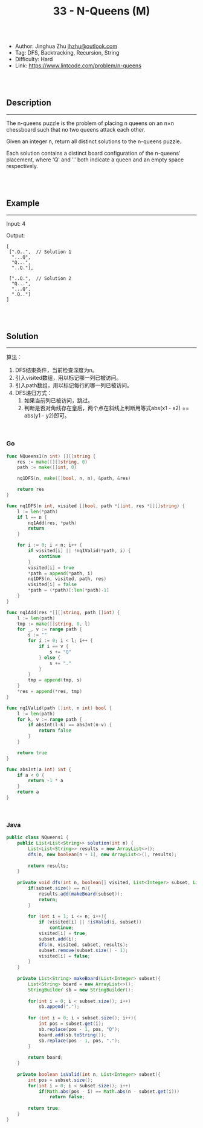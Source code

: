 # <center>33 - N-Queens (M)</center> 



<br></br>

* Author: Jinghua Zhu <jhzhu@outlook.com>
* Tag: DFS, Backtracking, Recursion, String
* Difficulty: Hard
* Link: https://www.lintcode.com/problem/n-queens

<br></br>



## Description
----
The n-queens puzzle is the problem of placing n queens on an n×n chessboard such that no two queens attack each other.

Given an integer n, return all distinct solutions to the n-queens puzzle.

Each solution contains a distinct board configuration of the n-queens' placement, where 'Q' and '.' both indicate a queen and an empty space respectively.

<br></br>



## Example
----
Input: 4

Output: 

```
[
 [".Q..",  // Solution 1
  "...Q",
  "Q...",
  "..Q."],

 ["..Q.",  // Solution 2
  "Q...",
  "...Q",
  ".Q.."]
]
```

<br></br>



## Solution
----
算法：
1. DFS结束条件，当前检查深度为n。
2. 引入visited数组，用以标记哪一列已被访问。
3. 引入path数组，用以标记每行的哪一列已被访问。
4. DFS递归方式：
    1. 如果当前列已被访问，跳过。
    2. 判断是否对角线存在皇后，两个点在斜线上判断用等式abs(x1 - x2) == abs(y1 - y2)即可。

<br>


### Go
```go
func NQueens1(n int) [][]string {
	res := make([][]string, 0)
	path := make([]int, 0)

	nq1DFS(n, make([]bool, n, n), &path, &res)

	return res
}

func nq1DFS(n int, visited []bool, path *[]int, res *[][]string) {
	l := len(*path)
	if l == n {
		nq1Add(res, *path)
		return
	}

	for i := 0; i < n; i++ {
		if visited[i] || !nq1Valid(*path, i) {
			continue
		}
		visited[i] = true
		*path = append(*path, i)
		nq1DFS(n, visited, path, res)
		visited[i] = false
		*path = (*path)[:len(*path)-1]
	}
}

func nq1Add(res *[][]string, path []int) {
	l := len(path)
	tmp := make([]string, 0, l)
	for _, v := range path {
		s := ""
		for i := 0; i < l; i++ {
			if i == v {
				s += "Q"
			} else {
				s += "."
			}
		}
		tmp = append(tmp, s)
	}
	*res = append(*res, tmp)
}

func nq1Valid(path []int, n int) bool {
	l := len(path)
	for k, v := range path {
		if absInt(l-k) == absInt(n-v) {
			return false
		}
	}

	return true
}

func absInt(a int) int {
	if a < 0 {
		return -1 * a
	}
	return a
}
```

<br>


### Java
```java
public class NQueens1 {
	public List<List<String>> solution(int n) {
        List<List<String>> results = new ArrayList<>();
        dfs(n, new boolean[n + 1], new ArrayList<>(), results);
        
        return results;
    }
    
    private void dfs(int n, boolean[] visited, List<Integer> subset, List<List<String>> results){
        if(subset.size() == n){
            results.add(makeBoard(subset));
            return;
        }
        
        for (int i = 1; i <= n; i++){
            if (visited[i] || !isValid(i, subset))
                continue;
            visited[i] = true;
            subset.add(i);
            dfs(n, visited, subset, results);
            subset.remove(subset.size() - 1);
            visited[i] = false;
        }
    }
    
    private List<String> makeBoard(List<Integer> subset){
        List<String> board = new ArrayList<>();
        StringBuilder sb = new StringBuilder();
        
        for(int i = 0; i < subset.size(); i++)
            sb.append(".");
        
        for (int i = 0; i < subset.size(); i++){
            int pos = subset.get(i);
            sb.replace(pos - 1, pos, "Q");
            board.add(sb.toString());
            sb.replace(pos - 1, pos, ".");
        }
        
        return board;
    }
    
    private boolean isValid(int n, List<Integer> subset){
        int pos = subset.size();
        for(int i = 0; i < subset.size(); i++)
            if(Math.abs(pos - i) == Math.abs(n - subset.get(i)))
                return false;
        
        return true;
    }
}
```
